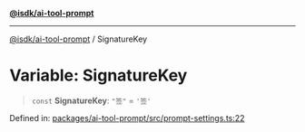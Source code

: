 [**@isdk/ai-tool-prompt**](../README.md)

***

[@isdk/ai-tool-prompt](../globals.md) / SignatureKey

# Variable: SignatureKey

> `const` **SignatureKey**: `"签"` = `'签'`

Defined in: [packages/ai-tool-prompt/src/prompt-settings.ts:22](https://github.com/isdk/ai-tool-prompt.js/blob/88ae2ed1235c29d7d920521dfc5c20e448fa67fc/src/prompt-settings.ts#L22)
